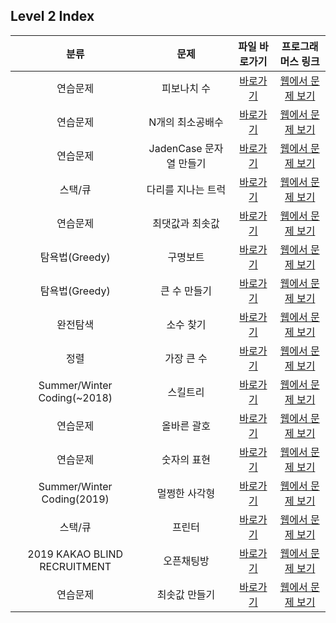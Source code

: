 ## Level 2 Index

|             분류             |          문제           |                                                                               파일 바로가기                                                                               |                               프로그래머스 링크                               |
| :--------------------------: | :---------------------: | :-----------------------------------------------------------------------------------------------------------------------------------------------------------------------: | :---------------------------------------------------------------------------: |
|           연습문제           |       피보나치 수       |              [바로가기](https://github.com/alsrlqor1007/algorithm/blob/main/programmers/javascript/level2/%ED%94%BC%EB%B3%B4%EB%82%98%EC%B9%98%EC%88%98.js)               | [웹에서 문제 보기](https://programmers.co.kr/learn/courses/30/lessons/12945)  |
|           연습문제           |    N개의 최소공배수     |     [바로가기](https://github.com/alsrlqor1007/algorithm/blob/main/programmers/javascript/level2/N%EA%B0%9C%EC%9D%98%EC%B5%9C%EC%86%8C%EA%B3%B5%EB%B0%B0%EC%88%98.js)     | [웹에서 문제 보기](https://programmers.co.kr/learn/courses/30/lessons/12953)  |
|           연습문제           | JadenCase 문자열 만들기 |     [바로가기](https://github.com/alsrlqor1007/algorithm/blob/main/programmers/javascript/level2/JadenCase%EB%AC%B8%EC%9E%90%EC%97%B4%EB%A7%8C%EB%93%A4%EA%B8%B0.js)      | [웹에서 문제 보기](https://programmers.co.kr/learn/courses/30/lessons/12951)  |
|           스택/큐            |   다리를 지나는 트럭    | [바로가기](https://github.com/alsrlqor1007/algorithm/blob/main/programmers/javascript/level2/%EB%8B%A4%EB%A6%AC%EB%A5%BC%EC%A7%80%EB%82%98%EB%8A%94%ED%8A%B8%EB%9F%AD.js) | [웹에서 문제 보기](https://programmers.co.kr/learn/courses/30/lessons/42583)  |
|           연습문제           |     최댓값과 최솟값     |     [바로가기](https://github.com/alsrlqor1007/algorithm/blob/main/programmers/javascript/level2/%EC%B5%9C%EB%8C%93%EA%B0%92%EA%B3%BC%EC%B5%9C%EC%86%9F%EA%B0%92.js)      | [웹에서 문제 보기](https://programmers.co.kr/learn/courses/30/lessons/12939)  |
|        탐욕법(Greedy)        |        구명보트         |                   [바로가기](https://github.com/alsrlqor1007/algorithm/blob/main/programmers/javascript/level2/%EA%B5%AC%EB%AA%85%EB%B3%B4%ED%8A%B8.js)                   | [웹에서 문제 보기](https://programmers.co.kr/learn/courses/30/lessons/42885)  |
|        탐욕법(Greedy)        |      큰 수 만들기       |              [바로가기](https://github.com/alsrlqor1007/algorithm/blob/main/programmers/javascript/level2/%ED%81%B0%EC%88%98%EB%A7%8C%EB%93%A4%EA%B8%B0.js)               | [웹에서 문제 보기](https://programmers.co.kr/learn/courses/30/lessons/42883)  |
|           완전탐색           |        소수 찾기        |                   [바로가기](https://github.com/alsrlqor1007/algorithm/blob/main/programmers/javascript/level2/%EC%86%8C%EC%88%98%EC%B0%BE%EA%B8%B0.js)                   | [웹에서 문제 보기](https://programmers.co.kr/learn/courses/30/lessons/42839)  |
|             정렬             |       가장 큰 수        |                   [바로가기](https://github.com/alsrlqor1007/algorithm/blob/main/programmers/javascript/level2/%EA%B0%80%EC%9E%A5%ED%81%B0%EC%88%98.js)                   | [웹에서 문제 보기](https://programmers.co.kr/learn/courses/30/lessons/42746)  |
| Summer/Winter Coding(~2018)  |        스킬트리         |                   [바로가기](https://github.com/alsrlqor1007/algorithm/blob/main/programmers/javascript/level2/%EC%8A%A4%ED%82%AC%ED%8A%B8%EB%A6%AC.js)                   | [웹에서 문제 보기](https://programmers.co.kr/learn/courses/30/lessons/49993#) |
|           연습문제           |       올바른 괄호       |              [바로가기](https://github.com/alsrlqor1007/algorithm/blob/main/programmers/javascript/level2/%EC%98%AC%EB%B0%94%EB%A5%B8%EA%B4%84%ED%98%B8.js)               | [웹에서 문제 보기](https://programmers.co.kr/learn/courses/30/lessons/12909)  |
|           연습문제           |       숫자의 표현       |              [바로가기](https://github.com/alsrlqor1007/algorithm/blob/main/programmers/javascript/level2/%EC%88%AB%EC%9E%90%EC%9D%98%ED%91%9C%ED%98%84.js)               | [웹에서 문제 보기](https://programmers.co.kr/learn/courses/30/lessons/12924)  |
|  Summer/Winter Coding(2019)  |      멀쩡한 사각형      |          [바로가기](https://github.com/alsrlqor1007/algorithm/blob/main/programmers/javascript/level2/%EB%A9%80%EC%A9%A1%ED%95%9C%EC%82%AC%EA%B0%81%ED%98%95.js)          | [웹에서 문제 보기](https://programmers.co.kr/learn/courses/30/lessons/62048)  |
|           스택/큐            |         프린터          |                       [바로가기](https://github.com/alsrlqor1007/algorithm/blob/main/programmers/javascript/level2/%ED%94%84%EB%A6%B0%ED%84%B0.js)                        | [웹에서 문제 보기](https://programmers.co.kr/learn/courses/30/lessons/42587)  |
| 2019 KAKAO BLIND RECRUITMENT |       오픈채팅방        |              [바로가기](https://github.com/alsrlqor1007/algorithm/blob/main/programmers/javascript/level2/%EC%98%A4%ED%94%88%EC%B1%84%ED%8C%85%EB%B0%A9.js)               | [웹에서 문제 보기](https://programmers.co.kr/learn/courses/30/lessons/42888)  |
|           연습문제           |      최솟값 만들기      |          [바로가기](https://github.com/alsrlqor1007/algorithm/blob/main/programmers/javascript/level2/%EC%B5%9C%EC%86%9F%EA%B0%92%EB%A7%8C%EB%93%A4%EA%B8%B0.js)          | [웹에서 문제 보기](https://programmers.co.kr/learn/courses/30/lessons/12941)  |
